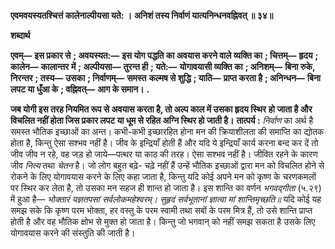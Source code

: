 **एवमवयस्यतश्चित्तं कालेनाल्पीयसा यते: ।** **अनिशं तस्य निर्वाणं यात्यनिन्धनवह्निवत् ॥ ३४॥** 

**शब्दार्थ** 

**एवम्—** **इस प्रकार से** **; अवयस्यत:—** **इस योग पद्धति का अवयास करने वाले व्यक्ति का** **; चित्तम्—** **हृदय** **; कालेन—** **कालान्तर** **में** **; अल्पीयसा—** **तुरन्त ही** **; यते:—** **योगावयासी व्यक्ति का** **; अनिशम्—** **बिना रुके, निरन्तर** **; तस्य—** **उसका** **; निर्वाणम्—** **समस्त** **कल्मष से शुद्धि** **; याति—** **प्राप्त करता है** **; अनिन्धन—** **बिना लपट या धुँआ के** **; वह्निवत्—** **आग के समान।** **.** 

**जब योगी इस तरह नियमित रूप से अवयास करता है, तो अल्प काल में उसका हृदय स्थिर** **हो जाता है और विचलित नहीं होता जिस प्रकार लपट या धूम से रहित अग्नि स्थिर हो जाती है।** **तात्पर्य :** *निर्वाण* का अर्थ है समस्त भौतिक इच्छाओं का अन्त। कभी-कभी इच्छारहित होना मन की क्रियाशीलता की समाप्ति का द्योतक होता है, किन्तु ऐसा सश्भव नहीं है। जीव के इन्द्रियाँ होती हैं और यदि ये इन्द्रियाँ कार्य करना बन्द कर दें तो जीव जीव न रहे, वह जड़ हो जाये—पत्थर या काठ की तरह। ऐसा सश्भव नहीं है। जीवित रहने के कारण जीव *नित्य* तथा *चेतन* है। जो लोग बहुत बढ़े- चढ़े नहीं हैं उन्हें भौतिक इच्छाओं द्वारा मन को विचलित होने से रोकने के लिए योगावयास करने के लिए कहा जाता है, किन्तु यदि कोई अपने मन को कृष्ण के चरणकमलों पर स्थिर कर लेता है, तो उसका मन सहज ही शान्त हो जाता है। इस शान्ति का वर्णन *भगवद्गीता* (५.२९) में हुआ है— *भोक्तारं यज्ञतपसां सर्वलोकमहेश्वरम्।* *सुहृदं सर्वभूतानां ज्ञात्वा मां शान्तिमृच्छति॥* यदि कोई यह समझ सके कि कृष्ण परम भोक्ता, हर वस्तु के परम स्वामी तथा सबों के परम मित्र हैं, तो उसे शान्ति प्राप्त होती है और वह भौतिक क्षोभ से मुक्त हो जाता है। किन्तु जो भगवान् को नहीं समझ सकता है उसके लिए योगावयास करने की संस्तुति की जाती है।  
